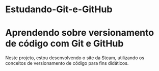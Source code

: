 # Estudando-Git-e-GitHub

# Aprendendo sobre versionamento de código com Git e GitHub

Neste projeto, estou desenvolvendo o site da Steam, utilizando os conceitos de versionamento de código para fins didáticos.

